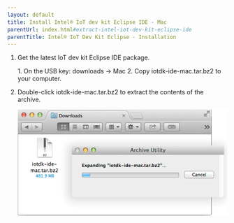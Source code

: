 ```yaml
---
layout: default
title: Install Intel® IoT dev kit Eclipse IDE - Mac
parentUrl: index.html#extract-intel-iot-dev-kit-eclipse-ide
parentTitle: Intel® IoT Dev Kit Eclipse - Installation
---
```


1. Get the latest IoT dev kit Eclipse IDE package.

    <div class="callout goto" markdown="1">
    1. On the USB key: <span class="icon folder">downloads</span> → <span class="icon folder">Mac</span>
    2. Copy <span class="icon file">iotdk-ide-mac.tar.bz2</span> to your computer.
    </div>

2. Double-click <span class="icon file">iotdk-ide-mac.tar.bz2</span> to extract the contents of the archive.

    ![The 7-Zip archive being extracted by Mac Archive Utility](images/7zip-mac_archive_utility.png)
